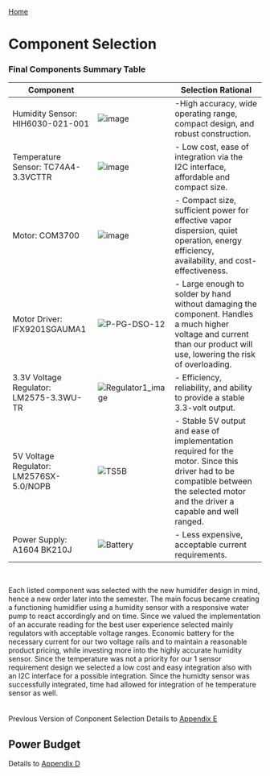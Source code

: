 [Home](/index.md)

# **Component Selection**
### Final Components Summary Table
|Component| |Selection Rational
|----------|----------|----------|
|Humidity Sensor: HIH6030-021-001|![image](https://github.com/Team-309-Hydro-Pro/EGR314-Spring2024-Team309.github.io/assets/157083379/9bb0ee2d-dd44-47c0-adf8-2fb02f2b2c0c)| -High accuracy, wide operating range, compact design, and robust construction.|
|Temperature Sensor: TC74A4-3.3VCTTR|![image](https://github.com/Team-309-Weather-Station/EGR314-Spring2024-Team309.github.io/assets/157083379/30224660-a336-4b5d-ab6f-39bdf9f647af)| - Low cost, ease of integration via the I2C interface, affordable and compact size.|
|Motor: COM3700|![image](https://github.com/Team-309-Weather-Station/EGR314-Spring2024-Team309.github.io/assets/157083379/b735978e-1274-4216-ba37-75f864b788ba)| - Compact size, sufficient power for effective vapor dispersion, quiet operation, energy efficiency, availability, and cost-effectiveness.|
|Motor Driver: IFX9201SGAUMA1|![P-PG-DSO-12](https://github.com/Team-309-Weather-Station/EGR314-Spring2024-Team309.github.io/assets/157051756/84ac50de-2263-4a08-88df-7c9a837b23b7)| - Large enough to solder by hand without damaging the component. Handles a much higher voltage and current than our product will use, lowering the risk of overloading.|
|3.3V Voltage Regulator: LM2575-3.3WU-TR|![Regulator1_image](https://github.com/Team-309-Weather-Station/EGR314-Spring2024-Team309.github.io/assets/157083379/5796ab92-032a-41f8-90e5-50b22ac70bee)| - Efficiency, reliability, and ability to provide a stable 3.3-volt output.|
|5V Voltage Regulator: LM2576SX-5.0/NOPB|![TS5B](https://github.com/Team-309-Hydro-Pro/EGR314-Spring2024-Team309.github.io/assets/84349229/3d84b38f-868f-42b9-990a-46b6ff450d7a)| - Stable 5V output and ease of implementation required for the motor. Since this driver had to be compatible between the selected motor and the driver a capable and well ranged.|
|Power Supply: A1604 BK210J| ![Battery](https://github.com/Team-309-Weather-Station/EGR314-Spring2024-Team309.github.io/assets/157083379/92e356b3-3811-432b-a5c3-394f82a8db0c)| - Less expensive, acceptable current requirements.|
  <br>

  Each listed component was selected with the new humidifer design in mind, hence a new order later into the semester. The main focus became creating a functioning humidifier using a humidity sensor with a responsive water pump to react accordingly and on time. Since we valued the implementation of an accurate reading for the best user experience selected mainly regulators with acceptable voltage ranges. Economic battery for the necessary current for our two voltage rails and to maintain a reasonable product pricing, while investing more into the highly accurate humidity sensor. Since the temperature was not a priority for our 1 sensor requirement design we selected a low cost and easy integration also with an I2C interface for a possible integration. Since the humidty sensor was successfully integrated, time had allowed for integration of he temperature sensor as well.
  <br>
  <br>
  <br>
Previous Version of Conponent Selection Details to [Appendix E](Appendix_E.md)

## Power Budget

Details to [Appendix D](Appendix_D.md)
